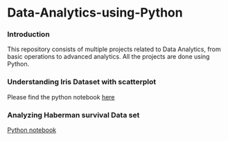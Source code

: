 # Data-Analytics-using-Python

### Introduction

This repository consists of multiple projects related to Data Analytics, from basic operations to advanced analytics. All the projects are done using Python.

### Understanding Iris Dataset with scatterplot

Please find the python notebook [here](https://github.com/akhilmallepally/Data-Analytics-using-Python/blob/main/scatterplot.ipynb)

### Analyzing Haberman survival Data set

[Python notebook](https://github.com/akhilmallepally/Data-Analytics-using-Python/blob/main/huberman.ipynb)
